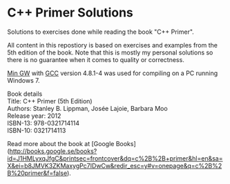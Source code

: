 C++ Primer Solutions
====================

Solutions to exercises done while reading the book "C++ Primer".  

All content in this repostiory is based on exercises and examples from the 5th edition of the book. Note that this is mostly my personal solutions so there is no guarantee when it comes to quality or correctness.  

[Min GW](http://www.mingw.org/) with [GCC](https://gcc.gnu.org/) version 4.8.1-4 was used for compiling on a PC running Windows 7.  

Book details  
Title: C++ Primer (5th Edition)  
Authors: Stanley B. Lippman, Josée Lajoie, Barbara Moo  
Release year: 2012  
ISBN-13: 978-0321714114  
ISBN-10: 0321714113   

Read more about the book at [Google Books] (http://books.google.se/books?id=J1HMLyxqJfgC&printsec=frontcover&dq=c%2B%2B+primer&hl=en&sa=X&ei=b8JMVK3ZKMaxygPc7IDwCw&redir_esc=y#v=onepage&q=c%2B%2B%20primer&f=false).


